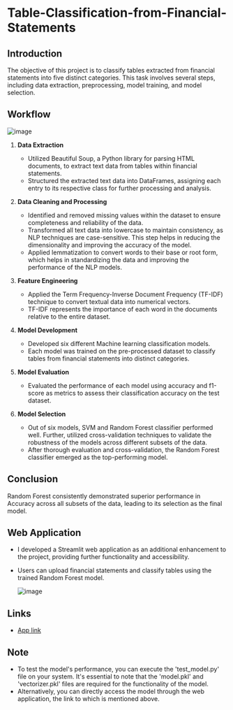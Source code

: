 # Table-Classification-from-Financial-Statements

## Introduction
The objective of this project is to classify tables extracted from financial statements into five distinct categories. This task involves several steps, including data extraction, preprocessing, model training, and model selection.

## Workflow

![image](https://github.com/JayaKrishanS/Table-Classification-from-Financial-Statements/assets/129932233/0c887440-4a8c-430b-9203-5c42e0444e63)


1. **Data Extraction**
   - Utilized Beautiful Soup, a Python library for parsing HTML documents, to extract text data from tables within financial statements.
   - Structured the extracted text data into DataFrames, assigning each entry to its respective class for further processing and analysis.

2. **Data Cleaning and Processing**
   - Identified and removed missing values within the dataset to ensure completeness and reliability of the data.
   - Transformed all text data into lowercase to maintain consistency, as NLP techniques are case-sensitive. This step helps in reducing the dimensionality and improving the accuracy of the model.
   - Applied lemmatization to convert words to their base or root form, which helps in standardizing the data and improving the performance of the NLP models.

3. **Feature Engineering**
   - Applied the Term Frequency-Inverse Document Frequency (TF-IDF) technique to convert textual data into numerical vectors.
   - TF-IDF represents the importance of each word in the documents relative to the entire dataset.

4. **Model Development**
   - Developed six different Machine learning classification models.
   - Each model was trained on the pre-processed dataset to classify tables from financial statements into distinct categories.

5. **Model Evaluation**
   - Evaluated the performance of each model using accuracy and f1-score as metrics to assess their classification accuracy on the test dataset.

6. **Model Selection**
   - Out of six models, SVM and Random Forest classifier performed well. Further, utilized cross-validation techniques to validate the robustness of the models across different subsets of the data.
   - After thorough evaluation and cross-validation, the Random Forest classifier emerged as the top-performing model.

## Conclusion
Random Forest consistently demonstrated superior performance in Accuracy across all subsets of the data, leading to its selection as the final model.

## Web Application
- I developed a Streamlit web application as an additional enhancement to the project, providing further functionality and accessibility.
- Users can upload financial statements and classify tables using the trained Random Forest model.

  ![image](https://github.com/JayaKrishanS/Table-Classification-from-Financial-Statements/assets/129932233/aba6000e-0b64-40eb-a5b0-954bbb083a25)


## Links
- [App link](https://jk-table-classification-from-financial-statements.streamlit.app/)

## Note
- To test the model's performance, you can execute the 'test_model.py' file on your system. It's essential to note that the 'model.pkl' and 'vectorizer.pkl' files are required for the functionality of the model.
- Alternatively, you can directly access the model through the web application, the link to which is mentioned above.
